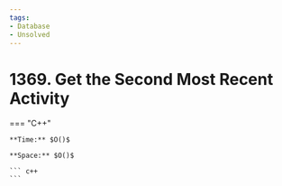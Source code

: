 ```yaml
---
tags:
- Database
- Unsolved
---
```



# 1369. Get the Second Most Recent Activity

=== "C++"

    **Time:** $O()$

    **Space:** $O()$

    ``` c++
    ```